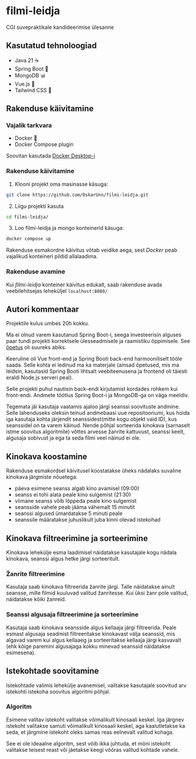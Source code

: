 # filmi-leidja
CGI suvepraktikale kandideerimise ülesanne

## Kasutatud tehnoloogiad
- Java 21 ☕️
- Spring Boot 🍃
- MongoDB 📊
- Vue.js 🌟
- Tailwind CSS 💨

## Rakenduse käivitamine
### Vajalik tarkvara
- Docker 🐋
- Docker Compose plugin

Soovitan kasutada [Docker Desktop-i](https://www.docker.com/products/docker-desktop/)

### Rakenduse käivitamine
1. Klooni projekt oma masinasse käsuga:
```bash
git clone https://github.com/OskarUnn/filmi-leidja.git
```
2. Liigu projekti kasuta
```bash
cd filmi-leidja/
```
3. Loo filmi-leidja ja mongo konteinerid käsuga:
```bash
docker compose up
```
Rakenduse esmakordne käivitus võtab veidike aega, sest _Docker_ peab
vajalikud konteineri pildid allalaadima.

### Rakenduse avamine
Kui _filmi-leidja_ konteiner käivitus edukalt, saab rakenduse avada
veebilehitsejas leheküljel `localhost:8080/`

## Autori kommentaar
Projektile kulus umbes 20h kokku.

Ma ei olnud varem kasutanud Spring Boot-i, seega investeerisin alguses paar tundi projekti korrektsele
ülesseadmisele ja raamistiku õppimisele. See [õpetus](https://www.youtube.com/watch?v=ssj0CGxv60k)
oli suureks abiks.

Keeruline oli Vue front-end ja Spring Booti back-end harmooniliselt tööle saada. Selle
kohta ei ledinud ma ka materjale (ainsad õpetused, mis ma leidsin, kasutasid Spring
Booti lihtsalt veebiteenusena ja frontend oli täiesti eraldi Node.js serveri peal).

Selle projekti puhul nautisin back-endi kirjutamist kordades rohkem kui front-endi. Andmete töötlus Spring Boot-i
ja MongoDB-ga on väga meeldiv.

Tegemata jäi kasutaja vaatamis ajaloo järgi seanssi soovituste andmine. Selle lahenduseks oleksin teinud
andmebaasi uue repositooriumi, kus hoida iga kasutaja kohta järjendit seanssidest(mitte kogu objekt vaid ID), kus
seanssidel on ta varem käinud. Nende põhjal sorteerida kinokava (sarnaselt istme soovitus algoritmile) võttes arvesse
žanrite kattuvust, seanssi keelt, algusaja sobivust ja ega ta seda filmi veel näinud ei ole.

## Kinokava koostamine
Rakenduse esmakordsel käivitusel koostatakse üheks nädalaks suvaline kinokava järgmiste nõuetega:
- päeva esimene seanss algab kino avamisel (09:00)
- seanss ei tohi alata peale kino sulgemist (21:30)
- viimane seanss võib lõppeda peale kino sulgemist
- seansside vahele peab jääma vähemalt 15 minutit
- seanssi algused ümardatakse 5 minuti peale
- seanssile määratakse juhuslikult juba kinni olevad istekohad

## Kinokava filtreerimine ja sorteerimine
Kinokava lehekülje esma laadimisel näidatakse kasutajale kogu nädala kinokava, seanssi algus
hetke järgi sorteeritult.

### Žanrite filtreerimine
Kasutaja saab kinokava filtreerida žanrite järgi. Talle näidatakse ainult seansse, mille filmid
kuuluvad valitud žanritesse. Kui üksi žanr pole valitud, näidatakse kõiki žanreid.

### Seanssi algusaja filtreerimine ja sorteerimine
Kasutaja saab kinokava seansside algus kellaaja järgi filtreerida. Peale esmast algusaja
seadmist filtreeritakse kinokavast välja seanssid, mis algavad varem kui algus kellaaeg
ja sorteeritakse kellaaja järgi kasvavalt (ehk kõige paremini algusajaga kokku minevad
seanssid näidatakse esimesena).

## Istekohtade soovitamine
Istekohtade valimis lehekülje avanemisel, valitakse kasutajale soovitud arv istekohti
istekoha soovitus algoritmi põhjal.

### Algoritm
Esimene valitav istekoht valitakse võimalikult kinosaali keskel. Iga järgnev istekoht
valitakse samuti võimalikult kinosaali keskel, aga kaalutletakse ka seda, et järgmine istekoht
oleks samas reas eelnevalt valitud kohaga.

See ei ole ideaalne algoritm, sest võib ikka juhtuda, et mõni istekoht valitakse teisest reast
või jäetakse keegi võõras valitud kohtade vahele.
